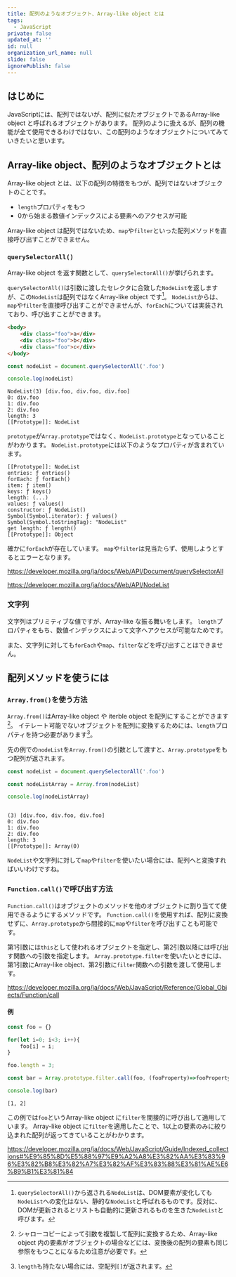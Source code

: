 ```yaml
---
title: 配列のようなオブジェクト、Array-like object とは
tags:
  - JavaScript
private: false
updated_at: ''
id: null
organization_url_name: null
slide: false
ignorePublish: false
---
```

## はじめに
JavaScriptには、配列ではないが、配列に似たオブジェクトであるArray-like object と呼ばれるオブジェクトがあります。
配列のように扱えるが、配列の機能が全て使用できるわけではない、この配列のようなオブジェクトについてみていきたいと思います。
## Array-like object、配列のようなオブジェクトとは
Array-like object とは、以下の配列の特徴をもつが、配列ではないオブジェクトのことです。
- `length`プロパティをもつ
- 0から始まる数値インデックスによる要素へのアクセスが可能

Array-like object は配列ではないため、`map`や`filter`といった配列メソッドを直接呼び出すことができません。

### `querySelectorAll()`
Array-like object を返す関数として、`querySelectorAll()`が挙げられます。

`querySelectorAll()`は引数に渡したセレクタに合致した`NodeList`を返しますが、この`NodeList`は配列ではなくArray-like object です[^1]。
`NodeList`からは、`map`や`filter`を直接呼び出すことができませんが、`forEach`については実装されており、呼び出すことができます。

```html
<body>
    <div class="foo">a</div>
    <div class="foo">b</div>
    <div class="foo">c</div>
</body>
```
```js
const nodeList = document.querySelectorAll('.foo')

console.log(nodeList)
```

```:console.log
NodeList(3) [div.foo, div.foo, div.foo]
0: div.foo
1: div.foo
2: div.foo
length: 3
[[Prototype]]: NodeList
```
`prototype`が`Array.prototype`ではなく、`NodeList.prototype`となっていることがわかります。
`NodeList.prototype`には以下のようなプロパティが含まれています。
```
[[Prototype]]: NodeList
entries: ƒ entries()
forEach: ƒ forEach()
item: ƒ item()
keys: ƒ keys()
length: (...)
values: ƒ values()
constructor: ƒ NodeList()
Symbol(Symbol.iterator): ƒ values()
Symbol(Symbol.toStringTag): "NodeList"
get length: ƒ length()
[[Prototype]]: Object
```

確かに`forEach`が存在しています。
`map`や`filter`は見当たらず、使用しようとするとエラーとなります。


https://developer.mozilla.org/ja/docs/Web/API/Document/querySelectorAll

https://developer.mozilla.org/ja/docs/Web/API/NodeList

### 文字列
文字列はプリミティブな値ですが、Array-like な振る舞いをします。
`length`プロパティをもち、数値インデックスによって文字へアクセスが可能なためです。

また、文字列に対しても`forEach`や`map`、`filter`などを呼び出すことはできません。

## 配列メソッドを使うには
### `Array.from()`を使う方法
`Array.from()`はArray-like object や iterble object を配列にすることができます[^2]。
イテレート可能でないオブジェクトを配列に変換するためには、`length`プロパティを持つ必要があります[^3]。


先の例での`nodeList`を`Array.from()`の引数として渡すと、`Array.prototype`をもつ配列が返されます。
```js
const nodeList = document.querySelectorAll('.foo')

const nodeListArray = Array.from(nodeList)

console.log(nodeListArray)
```
```

(3) [div.foo, div.foo, div.foo]
0: div.foo
1: div.foo
2: div.foo
length: 3
[[Prototype]]: Array(0)
```
`NodeList`や文字列に対して`map`や`filter`を使いたい場合には、配列へと変換すればいいわけですね。

### `Function.call()`で呼び出す方法
`Function.call()`はオブジェクトのメソッドを他のオブジェクトに割り当てて使用できるようにするメソッドです。
`Function.call()`を使用すれば、配列に変換せずに、`Array.prototype`から間接的に`map`や`filter`を呼び出すことも可能です。

第1引数には`this`として使われるオブジェクトを指定し、第2引数以降には呼び出す関数への引数を指定します。
`Array.prototype.filter`を使いたいときには、第1引数にArray-like object、第2引数に`filter`関数への引数を渡して使用します。

https://developer.mozilla.org/ja/docs/Web/JavaScript/Reference/Global_Objects/Function/call

#### 例
```js
const foo = {}

for(let i=0; i<3; i++){
    foo[i] = i;
}

foo.length = 3;

const bar = Array.prototype.filter.call(foo, (fooProperty)=>fooProperty >= 1)

console.log(bar)
```
```
[1, 2]
```
この例では`foo`というArray-like object に`filter`を間接的に呼び出して適用しています。
Array-like object に`filter`を適用したことで、1以上の要素のみに絞り込まれた配列が返ってきていることがわかります。

https://developer.mozilla.org/ja/docs/Web/JavaScript/Guide/Indexed_collections#%E9%85%8D%E5%88%97%E9%A2%A8%E3%82%AA%E3%83%96%E3%82%B8%E3%82%A7%E3%82%AF%E3%83%88%E3%81%AE%E6%89%B1%E3%81%84

[^1]:`querySelectorAll()`から返される`NodeList`は、DOM要素が変化しても`NodeList`への変化はない、静的な`NodeList`と呼ばれるものです。反対に、DOMが更新されるとリストも自動的に更新されるものを生きた`NodeList`と呼びます。
[^2]:シャローコピーによって引数を複製して配列に変換するため、Array-like object 内の要素がオブジェクトの場合などには、変換後の配列の要素も同じ参照をもつことになるため注意が必要です。
[^3]:`length`も持たない場合には、空配列`[]`が返されます。